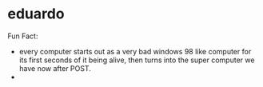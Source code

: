 # eduardo

Fun Fact:
- every computer starts out as a very bad windows 98 like computer for its first seconds of it being alive, then turns into the super computer we have now after POST.
- 